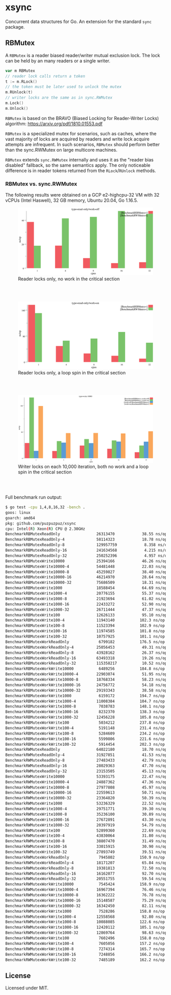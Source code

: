 # xsync

Concurrent data structures for Go. An extension for the standard `sync` package.

## RBMutex

A `RBMutex` is a reader biased reader/writer mutual exclusion lock. The lock can be held by an many readers or a single writer.

```go
var m RBMutex
// reader lock calls return a token
t := m.RLock()
// the token must be later used to unlock the mutex
m.RUnlock(t)
// writer locks are the same as in sync.RWMutex
m.Lock()
m.Unlock()
```

`RBMutex` is based on the BRAVO (Biased Locking for Reader-Writer Locks) algorithm: https://arxiv.org/pdf/1810.01553.pdf

`RBMutex` is a specialized mutex for scenarios, such as caches, where the vast majority of locks are acquired by readers and write lock acquire attempts are infrequent. In such scenarios, `RBMutex` should perform better than the sync.RWMutex on large multicore machines.

`RBMutex` extends `sync.RWMutex` internally and uses it as the "reader bias disabled" fallback, so the same semantics apply. The only noticeable difference is in reader tokens returned from the `RLock`/`RUnlock` methods.

### RBMutex vs. sync.RWMutex

The following results were obtained on a GCP e2-highcpu-32 VM with 32 vCPUs (Intel Haswell), 32 GB memory, Ubuntu 20.04, Go 1.16.5.

<figure>
  <img src="./images/read-only-no-work-chart.svg" alt="Reader locks only, no work in the critical section" />
  <figcaption>Reader locks only, no work in the critical section</figcaption>
</figure>

<br/><br/>

<figure>
  <img src="./images/read-only-work-chart.svg" alt="Reader locks only, a loop spin in the critical section" />
  <figcaption>Reader locks only, a loop spin in the critical section</figcaption>
</figure>

<br/><br/>

<figure>
  <img src="./images/write-10000-chart.svg" alt="Writer locks on each 10,000 iteration, both no work and a loop spin in the critical section" />
  <figcaption>Writer locks on each 10,000 iteration, both no work and a loop spin in the critical section</figcaption>
</figure>

<br/><br/>

Full benchmark run output:
```bash
$ go test -cpu 1,4,8,16,32 -bench .
goos: linux
goarch: amd64
pkg: github.com/puzpuzpuz/xsync
cpu: Intel(R) Xeon(R) CPU @ 2.30GHz
BenchmarkRBMutexReadOnly             	26313470	        38.55 ns/op
BenchmarkRBMutexReadOnly-4           	58114323	        18.78 ns/op
BenchmarkRBMutexReadOnly-8           	129957759	         8.358 ns/op
BenchmarkRBMutexReadOnly-16          	241634568	         4.215 ns/op
BenchmarkRBMutexReadOnly-32          	250252396	         4.957 ns/op
BenchmarkRBMutexWrite10000           	25394166	        46.26 ns/op
BenchmarkRBMutexWrite10000-4         	54481448	        22.03 ns/op
BenchmarkRBMutexWrite10000-8         	45259827	        38.40 ns/op
BenchmarkRBMutexWrite10000-16        	46214970	        28.64 ns/op
BenchmarkRBMutexWrite10000-32        	75686509	        18.31 ns/op
BenchmarkRBMutexWrite1000            	18588454	        64.69 ns/op
BenchmarkRBMutexWrite1000-4          	20776155	        55.37 ns/op
BenchmarkRBMutexWrite1000-8          	21923694	        61.02 ns/op
BenchmarkRBMutexWrite1000-16         	22433272	        52.90 ns/op
BenchmarkRBMutexWrite1000-32         	26711444	        47.37 ns/op
BenchmarkRBMutexWrite100             	12626133	        95.10 ns/op
BenchmarkRBMutexWrite100-4           	11943140	       102.3 ns/op
BenchmarkRBMutexWrite100-8           	11523394	       102.9 ns/op
BenchmarkRBMutexWrite100-16          	11974585	       101.8 ns/op
BenchmarkRBMutexWrite100-32          	10757925	       101.1 ns/op
BenchmarkRBMutexWorkReadOnly         	 6799182	       176.5 ns/op
BenchmarkRBMutexWorkReadOnly-4       	25056453	        49.31 ns/op
BenchmarkRBMutexWorkReadOnly-8       	43928162	        26.37 ns/op
BenchmarkRBMutexWorkReadOnly-16      	63493318	        19.26 ns/op
BenchmarkRBMutexWorkReadOnly-32      	115358217	        10.52 ns/op
BenchmarkRBMutexWorkWrite10000       	 6489256	       184.8 ns/op
BenchmarkRBMutexWorkWrite10000-4     	22903074	        51.95 ns/op
BenchmarkRBMutexWorkWrite10000-8     	18768334	        58.23 ns/op
BenchmarkRBMutexWorkWrite10000-16    	24756772	        54.18 ns/op
BenchmarkRBMutexWorkWrite10000-32    	29193343	        38.58 ns/op
BenchmarkRBMutexWorkWrite1000        	 6159172	       194.7 ns/op
BenchmarkRBMutexWorkWrite1000-4      	11008384	       104.7 ns/op
BenchmarkRBMutexWorkWrite1000-8      	 7038783	       148.1 ns/op
BenchmarkRBMutexWorkWrite1000-16     	 8232370	       138.3 ns/op
BenchmarkRBMutexWorkWrite1000-32     	12456228	       105.8 ns/op
BenchmarkRBMutexWorkWrite100         	 5034212	       237.8 ns/op
BenchmarkRBMutexWorkWrite100-4       	 5191148	       231.4 ns/op
BenchmarkRBMutexWorkWrite100-8       	 5284609	       234.2 ns/op
BenchmarkRBMutexWorkWrite100-16      	 5599806	       221.6 ns/op
BenchmarkRBMutexWorkWrite100-32      	 5914454	       202.3 ns/op
BenchmarkRWMutexReadOnly             	64022180	        18.70 ns/op
BenchmarkRWMutexReadOnly-4           	31927851	        41.53 ns/op
BenchmarkRWMutexReadOnly-8           	27483433	        42.79 ns/op
BenchmarkRWMutexReadOnly-16          	28029363	        47.70 ns/op
BenchmarkRWMutexReadOnly-32          	23153505	        45.13 ns/op
BenchmarkRWMutexWrite10000           	53393175	        22.47 ns/op
BenchmarkRWMutexWrite10000-4         	24887362	        47.36 ns/op
BenchmarkRWMutexWrite10000-8         	27977808	        45.97 ns/op
BenchmarkRWMutexWrite10000-16        	22559613	        50.71 ns/op
BenchmarkRWMutexWrite10000-32        	23364820	        50.39 ns/op
BenchmarkRWMutexWrite1000            	53236329	        22.52 ns/op
BenchmarkRWMutexWrite1000-4          	29751771	        39.30 ns/op
BenchmarkRWMutexWrite1000-8          	35236100	        30.89 ns/op
BenchmarkRWMutexWrite1000-16         	27672891	        43.30 ns/op
BenchmarkRWMutexWrite1000-32         	20397919	        54.79 ns/op
BenchmarkRWMutexWrite100             	52899360	        22.69 ns/op
BenchmarkRWMutexWrite100-4           	43830064	        31.80 ns/op
BenchmarkRWMutexWrite100-8           	38807470	        31.49 ns/op
BenchmarkRWMutexWrite100-16          	33015915	        30.90 ns/op
BenchmarkRWMutexWrite100-32          	27893749	        39.51 ns/op
BenchmarkRWMutexWorkReadOnly         	 7945802	       150.9 ns/op
BenchmarkRWMutexWorkReadOnly-4       	18171207	        65.84 ns/op
BenchmarkRWMutexWorkReadOnly-8       	19381813	        72.50 ns/op
BenchmarkRWMutexWorkReadOnly-16      	16162077	        92.70 ns/op
BenchmarkRWMutexWorkReadOnly-32      	20551755	        59.54 ns/op
BenchmarkRWMutexWorkWrite10000       	 7545424	       158.9 ns/op
BenchmarkRWMutexWorkWrite10000-4     	16967394	        76.46 ns/op
BenchmarkRWMutexWorkWrite10000-8     	16362222	        76.78 ns/op
BenchmarkRWMutexWorkWrite10000-16    	15148587	        75.29 ns/op
BenchmarkRWMutexWorkWrite10000-32    	16342450	        82.11 ns/op
BenchmarkRWMutexWorkWrite1000        	 7528286	       158.8 ns/op
BenchmarkRWMutexWorkWrite1000-4      	12558568	        92.80 ns/op
BenchmarkRWMutexWorkWrite1000-8      	10088085	       122.6 ns/op
BenchmarkRWMutexWorkWrite1000-16     	12420112	       105.1 ns/op
BenchmarkRWMutexWorkWrite1000-32     	12869764	        98.63 ns/op
BenchmarkRWMutexWorkWrite100         	 7602496	       158.0 ns/op
BenchmarkRWMutexWorkWrite100-4       	 7605056	       157.2 ns/op
BenchmarkRWMutexWorkWrite100-8       	 7274314	       165.7 ns/op
BenchmarkRWMutexWorkWrite100-16      	 7248856	       166.2 ns/op
BenchmarkRWMutexWorkWrite100-32      	 7485189	       162.2 ns/op
```

## License

Licensed under MIT.
